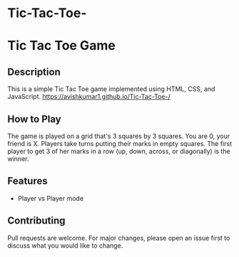 # Tic-Tac-Toe-
# Tic Tac Toe Game

## Description
This is a simple Tic Tac Toe game implemented using HTML, CSS, and JavaScript.
https://avishkumar1.github.io/Tic-Tac-Toe-/

## How to Play
The game is played on a grid that's 3 squares by 3 squares. You are 0, your friend is X. Players take turns putting their marks in empty squares. The first player to get 3 of her marks in a row (up, down, across, or diagonally) is the winner.

## Features
- Player vs Player mode

## Contributing
Pull requests are welcome. For major changes, please open an issue first to discuss what you would like to change.


